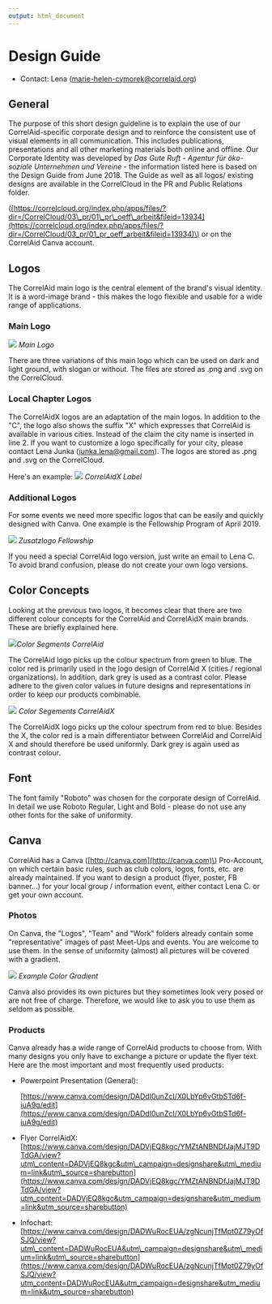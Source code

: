 ```yaml
---
output: html_document
---
```


# Design Guide

* Contact: Lena \(marie-helen-cymorek@correlaid.org\)

## General

The purpose of this short design guideline is to explain the use of our CorrelAid-specific corporate design and to reinforce the consistent use of visual elements in all communication. This includes publications, presentations and all other marketing materials both online and offline. Our Corporate Identity was developed by _Das Gute Ruft - Agentur für öko-soziale Unternehmen und Vereine_ - the information listed here is based on the Design Guide from June 2018. The Guide as well as all logos/ existing designs are available in the CorrelCloud in the PR and Public Relations folder.

\([https://correlcloud.org/index.php/apps/files/?dir=/CorrelCloud/03\_pr/01\_pr\_oeff\_arbeit&fileid=13934](https://correlcloud.org/index.php/apps/files/?dir=/CorrelCloud/03_pr/01_pr_oeff_arbeit&fileid=13934)\) or on the CorrelAid Canva account.

## Logos

The CorrelAid main logo is the central element of the brand's visual identity. It is a word-image brand - this makes the logo flexible and usable for a wide range of applications.

### Main Logo

![](https://i.imgur.com/2bjkz4f.png) _Main Logo_

There are three variations of this main logo which can be used on dark and light ground, with slogan or without. The files are stored as .png and .svg on the CorrelCloud.

### Local Chapter Logos

The CorrelAidX logos are an adaptation of the main logos. In addition to the "C", the logo also shows the suffix "X" which expresses that CorrelAid is available in various cities. Instead of the claim the city name is inserted in line 2. If you want to customize a logo specifically for your city, please contact Lena Junka \(junka.lena@gmail.com\). The logos are stored as .png and .svg on the CorrelCloud.

Here's an example: ![](https://i.imgur.com/LptlvTi.png) _CorrelAidX Label_

### Additional Logos

For some events we need more specific logos that can be easily and quickly designed with Canva. One example is the Fellowship Program of April 2019.

![](https://i.imgur.com/8tLEUUu.png) _Zusatzlogo Fellowship_

If you need a special CorrelAid logo version, just write an email to Lena C. To avoid brand confusion, please do not create your own logo versions.

## Color Concepts

Looking at the previous two logos, it becomes clear that there are two different colour concepts for the CorrelAid and CorrelAidX main brands. These are briefly explained here.

![](https://i.imgur.com/4rJF3fO.png)_Color Segments CorrelAid_

The CorrelAid logo picks up the colour spectrum from green to blue. The color red is primarily used in the logo design of CorrelAid X \(cities / regional organizations\). In addition, dark grey is used as a contrast color. Please adhere to the given color values in future designs and representations in order to keep our products combinable.

![](https://i.imgur.com/3g9wIbz.png) _Color Segements CorrelAidX_

The CorrelAidX logo picks up the colour spectrum from red to blue. Besides the X, the color red is a main differentiator between CorrelAid and CorrelAid X and should therefore be used uniformly. Dark grey is again used as contrast colour.

## Font

The font family "Roboto" was chosen for the corporate design of CorrelAid. In detail we use Roboto Regular, Light and Bold - please do not use any other fonts for the sake of uniformity.

## Canva

CorrelAid has a Canva \([http://canva.com](http://canva.com)\) Pro-Account, on which certain basic rules, such as club colors, logos, fonts, etc. are already maintained. If you want to design a product \(flyer, poster, FB banner...\) for your local group / information event, either contact Lena C. or get your own account.

### Photos

On Canva, the "Logos", "Team" and "Work" folders already contain some "representative" images of past Meet-Ups and events. You are welcome to use them. In the sense of uniformity \(almost\) all pictures will be covered with a gradient.

![](https://i.imgur.com/Pv43hUq.png) _Example Color Gradient_

Canva also provides its own pictures but they sometimes look very posed or are not free of charge. Therefore, we would like to ask you to use them as seldom as possible.

### Products

Canva already has a wide range of CorrelAid products to choose from. With many designs you only have to exchange a picture or update the flyer text. Here are the most important and most frequently used products:

* Powerpoint Presentation \(General\):

  [https://www.canva.com/design/DADdI0unZcI/X0LbYp6vGtbSTd6f-iuA9g/edit](https://www.canva.com/design/DADdI0unZcI/X0LbYp6vGtbSTd6f-iuA9g/edit)

* Flyer CorrelAidX: [https://www.canva.com/design/DADVjEQ8kgc/YMZtANBNDfJajMJT9DTdGA/view?utm\_content=DADVjEQ8kgc&utm\_campaign=designshare&utm\_medium=link&utm\_source=sharebutton](https://www.canva.com/design/DADVjEQ8kgc/YMZtANBNDfJajMJT9DTdGA/view?utm_content=DADVjEQ8kgc&utm_campaign=designshare&utm_medium=link&utm_source=sharebutton)
* Infochart: [https://www.canva.com/design/DADWuRocEUA/zgNcunjTfMpt0Z79yOfSJQ/view?utm\_content=DADWuRocEUA&utm\_campaign=designshare&utm\_medium=link&utm\_source=sharebutton](https://www.canva.com/design/DADWuRocEUA/zgNcunjTfMpt0Z79yOfSJQ/view?utm_content=DADWuRocEUA&utm_campaign=designshare&utm_medium=link&utm_source=sharebutton)

